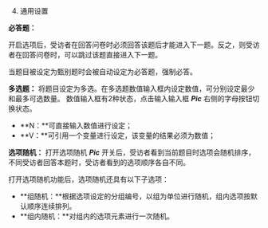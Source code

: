 4. 通用设置
 
**必答题：**

开启选项后，受访者在回答问卷时必须回答该题后才能进入下一题。反之，则受访者在回答问卷时，可以跳过该题直接进入下一题。

当题目被设定为甄别题时会被自动设定为必答题，强制必答。

**多选题：**
将题目设定为多选。在多选题数值输入框内设定数值，可分别设定最少和最多可选数量。
数值输入框有2种状态，点击输入输入框 __*Pic*__ 右侧的字母按钮切换状态。

* **N：**可直接输入数值进行设定；
* **V：**可引用一个变量进行设定，该变量的结果必须为数值；

**选项随机：**
打开选项随机 __*Pic*__ 开关后，受访者看到当前题目时选项会随机排序，不同受访者回答本题时，受访者看到的选项顺序各自不同。

打开选项随机功能后，选项随机还具有以下子选项：

* **组随机：**根据选项设定的分组编号，以组为单位进行随机，组内选项按默认顺序连续排列。
* **组内随机：**对组内的选项元素进行一次随机。
